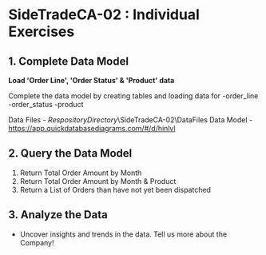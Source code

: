 # SideTradeCA-02 : Individual Exercises 

## 1. Complete Data Model

**Load 'Order Line', 'Order Status' & 'Product' data** 

Complete the data model by creating tables and loading data for
-order_line
-order_status
-product 

Data Files - $RespositoryDirectory$\SideTradeCA-02\DataFiles
Data Model - https://app.quickdatabasediagrams.com/#/d/hinlvl


## 2. Query the Data Model 

1. Return Total Order Amount by Month 
2. Return Total Order Amount by Month & Product
3. Return a List of Orders than have not yet been dispatched 


## 3. Analyze the Data 

- Uncover insights and trends in the data.  Tell us more about the Company!




